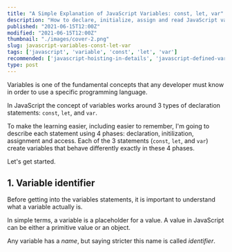 ```yaml
---
title: "A Simple Explanation of JavaScript Variables: const, let, var"
description: "How to declare, initialize, assign and read JavaScript variables using const, let and var statements."  
published: "2021-06-15T12:00Z"
modified: "2021-06-15T12:00Z"
thumbnail: "./images/cover-2.png"
slug: javascript-variables-const-let-var
tags: ['javascript', 'variable', 'const', 'let', 'var']
recommended: ['javascript-hoisting-in-details', 'javascript-defined-variable-checking']
type: post
---
```


Variables is one of the fundamental concepts that any developer must know in order to use a specific programming language.  

In JavaScript the concept of variables works around 3 types of declaration statements: `const`, `let`, and `var`.  

To make the learning easier, including easier to remember, I'm going to describe each statement using 4 phases: declaration, initilization, assignment and access. Each of the
3 statements (`const`, `let`, and `var`) create variables that behave differently exactly in these 4 phases.  

Let's get started.  

## 1. Variable identifier

Before getting into the variables statements, it is important to understand what a variable actually is.  

In simple terms, a variable is a placeholder for a value. A value in JavaScript can be either a primitive value or an object.  

Any variable has a *name*, but saying stricter this name is called *identifier*. 